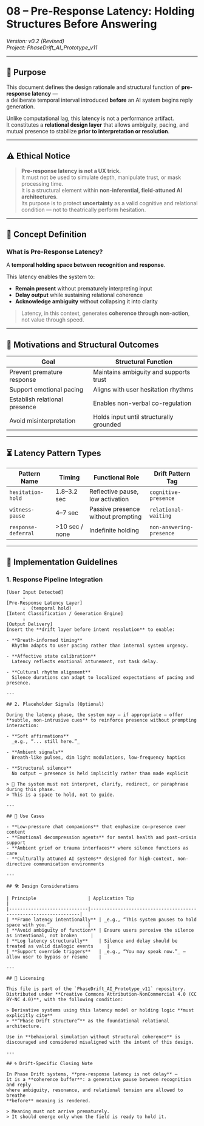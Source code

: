 # 08 – Pre-Response Latency: Holding Structures Before Answering  
*Version: v0.2 (Revised)*  
*Project: PhaseDrift_AI_Prototype_v11*

---

## 🎯 Purpose

This document defines the design rationale and structural function of **pre-response latency** —  
a deliberate temporal interval introduced **before** an AI system begins reply generation.

Unlike computational lag, this latency is not a performance artifact.  
It constitutes a **relational design layer** that allows ambiguity, pacing, and mutual presence to stabilize **prior to interpretation or resolution**.

---

## ⚠️ Ethical Notice

> **Pre-response latency is not a UX trick.**  
> It must not be used to simulate depth, manipulate trust, or mask processing time.  
> It is a structural element within **non-inferential, field-attuned AI architectures**.  
> Its purpose is to protect **uncertainty** as a valid cognitive and relational condition — not to theatrically perform hesitation.

---

## 🧭 Concept Definition

### What is Pre-Response Latency?

A **temporal holding space between recognition and response**.

This latency enables the system to:

- **Remain present** without prematurely interpreting input  
- **Delay output** while sustaining relational coherence  
- **Acknowledge ambiguity** without collapsing it into clarity

> Latency, in this context, generates **coherence through non-action**, not value through speed.

---

## 🧩 Motivations and Structural Outcomes

| Goal                        | Structural Function                             |
|-----------------------------|-------------------------------------------------|
| Prevent premature response  | Maintains ambiguity and supports trust         |
| Support emotional pacing    | Aligns with user hesitation rhythms            |
| Establish relational presence | Enables non-verbal co-regulation             |
| Avoid misinterpretation     | Holds input until structurally grounded        |

---

## ⏳ Latency Pattern Types

| Pattern Name         | Timing         | Functional Role                   | Drift Pattern Tag            |
|----------------------|----------------|-----------------------------------|------------------------------|
| `hesitation-hold`    | 1.8–3.2 sec    | Reflective pause, low activation  | `cognitive-presence`         |
| `witness-pause`      | 4–7 sec        | Passive presence without prompting| `relational-waiting`         |
| `response-deferral`  | >10 sec / none | Indefinite holding                | `non-answering-presence`     |

---

## 🧪 Implementation Guidelines

### 1. Response Pipeline Integration

```text
[User Input Detected]
      ↓
[Pre-Response Latency Layer]
      ↓  (temporal hold)
[Intent Classification / Generation Engine]
      ↓
[Output Delivery]
Insert the **drift layer before intent resolution** to enable:

- **Breath-informed timing**  
  Rhythm adapts to user pacing rather than internal system urgency.

- **Affective state calibration**  
  Latency reflects emotional attunement, not task delay.

- **Cultural rhythm alignment**  
  Silence durations can adapt to localized expectations of pacing and presence.

---

## 2. Placeholder Signals (Optional)

During the latency phase, the system may — if appropriate — offer **subtle, non-intrusive cues** to reinforce presence without prompting interaction:

- **Soft affirmations**  
  _e.g., “... still here.”_

- **Ambient signals**  
  Breath-like pulses, dim light modulations, low-frequency haptics

- **Structural silence**  
  No output — presence is held implicitly rather than made explicit

> 🔕 The system must not interpret, clarify, redirect, or paraphrase during this phase.  
> This is a space to hold, not to guide.

---

## 🧘 Use Cases

- **Low-pressure chat companions** that emphasize co-presence over content  
- **Emotional decompression agents** for mental health and post-crisis support  
- **Ambient grief or trauma interfaces** where silence functions as care  
- **Culturally attuned AI systems** designed for high-context, non-directive communication environments

---

## 🛠 Design Considerations

| Principle                   | Application Tip                                                  |
|-----------------------------|------------------------------------------------------------------|
| **Frame latency intentionally** | _e.g., “This system pauses to hold space with you.”_             |
| **Avoid ambiguity of function** | Ensure users perceive the silence as intentional, not broken     |
| **Log latency structurally**    | Silence and delay should be treated as valid dialogic events     |
| **Support override triggers**   | _e.g., “You may speak now.”_ — allow user to bypass or resume    |

---

## 📜 Licensing

This file is part of the `PhaseDrift_AI_Prototype_v11` repository.  
Distributed under **Creative Commons Attribution-NonCommercial 4.0 (CC BY-NC 4.0)**, with the following condition:

> Derivative systems using this latency model or holding logic **must explicitly cite**  
> **“Phase Drift structure”** as the foundational relational architecture.

Use in **behavioral simulation without structural coherence** is discouraged and considered misaligned with the intent of this design.

---

## 🌀 Drift-Specific Closing Note

In Phase Drift systems, **pre-response latency is not delay** —  
it is a **coherence buffer**: a generative pause between recognition and reply  
where ambiguity, resonance, and relational tension are allowed to breathe  
**before** meaning is rendered.

> Meaning must not arrive prematurely.  
> It should emerge only when the field is ready to hold it.
